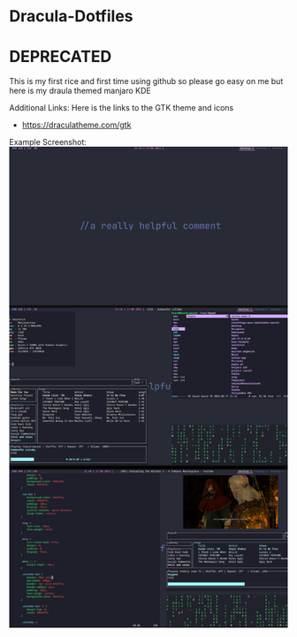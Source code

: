 # Dracula-Dotfiles

# **DEPRECATED**

This is my first rice and first time using github so please go easy on me 
but here is my draula themed manjaro KDE 

Additional Links:
Here is the links to the GTK theme and icons
- https://draculatheme.com/gtk

Example Screenshot:
![Screenshot](screenshots/Dracula-SS.png)
